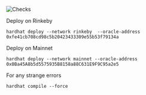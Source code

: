 ![Checks](https://github.com/tellor-io/lens/workflows/Checks/badge.svg)

Deploy on Rinkeby
```
hardhat deploy --network rinkeby  --oracle-address 0xfe41cb708cd98c5b20423433309e55b53f79134a
```


Deploy on Mainnet
```
hardhat deploy --network mainnet --oracle-address 0x0Ba45A8b5d5575935B8158a88C631E9F9C95a2e5
```

For any strange errors
```
hardhat compile --force
```